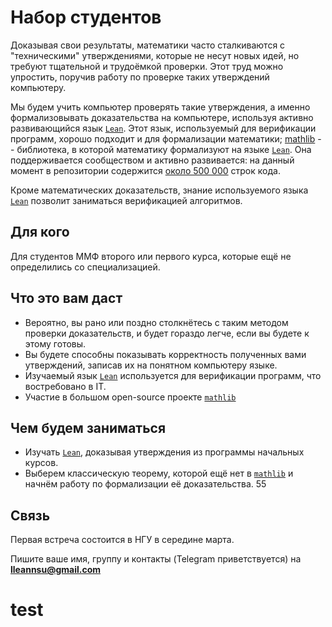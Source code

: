 # Набор студентов 

Доказывая свои результаты, математики часто сталкиваются с "техническими" утверждениями, которые не несут новых идей, но требуют тщательной и трудоёмкой проверки. Этот труд можно упростить, поручив работу по проверке таких утверждений компьютеру. 

Мы будем учить компьютер проверять такие утверждения, а именно формализовывать доказательства на компьютере, используя активно развивающийся язык [`Lean`](https://leanprover.github.io/). Этот язык, используемый для верификации программ, хорошо подходит и для формализации математики; [mathlib](https://github.com/leanprover-community/mathlib/tree/semisimple_prep) -- библиотека, в которой математику формализуют на языке [`Lean`](https://leanprover.github.io/). Она поддерживается сообществом и активно развивается: на данный момент в репозитории содержится [около 500 000](https://leanprover-community.github.io/mathlib_stats.html) строк кода. 

Кроме математических доказательств, знание используемого языка [`Lean`](https://leanprover.github.io/) позволит заниматься верификацией алгоритмов. 

## Для кого

Для студентов ММФ второго или первого курса, которые ещё не определились со специализацией. 

## Что это вам даст

- Вероятно, вы рано или поздно столкнётесь с таким методом проверки доказательств, и будет гораздо легче, если вы будете к этому готовы.
- Вы будете способны показывать корректность полученных вами утверждений, записав их на понятном компьютеру языке.
- Изучаемый язык [`Lean`](https://leanprover.github.io/) используется для верификации программ, что востребовано в IT.
- Участие в большом open-source проекте [`mathlib`](https://github.com/leanprover-community/mathlib/tree/semisimple_prep)


## Чем будем заниматься

- Изучать [`Lean`](https://leanprover.github.io/), доказывая утверждения из программы начальных курсов.
- Выберем классическую теорему, которой ещё нет в [`mathlib`](https://github.com/leanprover-community/mathlib/tree/semisimple_prep) и начнём работу по формализации её доказательства.
55
## Связь

Первая встреча состоится в НГУ в середине марта.

Пишите ваше имя, группу и контакты (Telegram приветствуется) на **lleannsu@gmail.com**

# test
